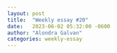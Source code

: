 ```yaml
---
layout: post
title:  "Weekly essay #20"
date:   2023-06-02 05:32:00 -0600
author: "Alondra Galvan"
categories: weekly-essay
---
```


